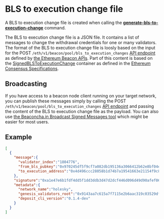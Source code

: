 # BLS to execution change file

A BLS to execution change file is created when calling the **[generate-bls-to-execution-change](generate_bls_to_execution_change.md)** command.

The BLS to execution change file is a JSON file. It contains a list of messages to change the withdrawal credentials for one or many validators. The format of the BLS to execution change file is loosly based on the input for the POST `/eth/v1/beacon/pool/bls_to_execution_changes` [API endpoint](https://ethereum.github.io/beacon-APIs/#/Beacon/submitPoolBLSToExecutionChange) as defined by [the Ethereum Beacon APIs](https://github.com/ethereum/beacon-APIs). Part of this content is based on the [SignedBLSToExecutionChange](https://github.com/ethereum/consensus-specs/blob/v1.3.0/specs/capella/beacon-chain.md#signedblstoexecutionchange) container as defined in the [Ethereum Consensus Specifications](https://github.com/ethereum/consensus-specs/).

## Broadcasting

If you have access to a beacon node client running on your target network, you can publish these messages simply by calling the POST `/eth/v1/beacon/pool/bls_to_execution_changes` [API endpoint](https://ethereum.github.io/beacon-APIs/#/Beacon/submitPoolBLSToExecutionChange) and passing the content of the BLS to execution change file as the payload. You can also use [the Beaconcha.in Broadcast Signed Messages tool](https://beaconcha.in/tools/broadcast) which might be easier for most users.

## Example
```JSON
[
  {
    "message":{
      "validator_index":"1804776",
      "from_bls_pubkey":"0x970245df5f9cf7a082db195136a3066412b62e8bf04e21d7c3408d7fb36f34f20c4cb0883e798b82523b466f7a61c838",
      "to_execution_address":"0x4d496ccc28058b1d74b7a19541663e21154f9c84"
    },
    "signature":"0xa1e47e6b1fdf4dd5f1dd3ddb3d47d2dcf446d096d49d90afef06a38dc02fba6b4d16d1dc1184c791e54666dabb8bdedd0660bc9bb3bc5d0e592eaf5f0c978cca4fcafe4037672940d6f1a44d2a33503c30cb98ca695979b1de9e321a8a694bc2",
    "metadata":{
      "network_name":"holesky",
      "genesis_validators_root":"0x9143aa7c615a7f7115e2b6aac319c03529df8242ae705fba9df39b79c59fa8b1",
      "deposit_cli_version":"0.1.4-dev"
    }
  }
]
```